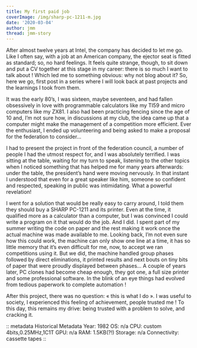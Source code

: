 ```yaml
---
title: My first paid job
coverImage: /img/sharp-pc-1211-m.jpg
date: '2020-03-04'
author: jmm
thread: jmm-story
---
```


After almost twelve years at Intel, the company has decided to let me go. Like I often say, with a job at an American company, the ejector seat is fitted as standard; so, no hard feelings. It feels quite strange, though, to sit down and put a CV together at this stage in my career: there is so much I want to talk about ! Which led me to something obvious: why not blog about it? So, here we go, first post in a series where I will look back at past projects and the learnings I took from them.

It was the early 80’s, I was sixteen, maybe seventeen, and had fallen obsessively in love with programmable calculators like my TI59 and micro computers like my ZX81. I also had been practicing fencing since the age of 10 and, I’m not sure how, in discussions at my club, the idea came up that a computer might make the management of a competition more efficient. Ever the enthusiast, I ended up volunteering and being asked to make a proposal for the federation to consider…

I had to present the project in front of the federation council, a number of people I had the utmost respect for, and I was absolutely terrified. I was sitting at the table, waiting for my turn to speak, listening to the other topics when I noticed something that has helped me for many years afterwards: under the table, the president’s hand were moving nervously. In that instant I understood that even for a great speaker like him, someone so confident and respected, speaking in public was intimidating. What a powerful revelation!

I went for a solution that would be really easy to carry around, I told them they should buy a SHARP PC-1211 and its printer. Even at the time, it qualified more as a calculator than a computer, but I was convinced I could write a program on it that would do the job. And I did. I spent part of my summer writing the code on paper and the rest making it work once the actual machine was made available to me. Looking back, I’m not even sure how this could work, the machine can only show one line at a time, it has so little memory that it’s even difficult for me, now, to accept we ran competitions using it. But we did, the machine handled group phases followed by direct eliminations, it printed results and next bouts on tiny bits of paper that were proudly displayed between phases… A couple of years later, PC clones had become cheap enough, they got one, a full size printer and some professional software. In the blink of an eye things had evolved from tedious paperwork to complete automation !

After this project, there was no question: « this is what I do ». I was useful to society, I experienced this feeling of achievement, people trusted me ! To this day, this remains my drive: being trusted with a problem to solve, and cracking it.

:: metadata
Historical Metadata
Year: 1982
OS: n/a
CPU: custom 4bits,0.25MHz,1C1T
GPU: n/a
RAM: 1.5KB(?!) Storage: n/a
Connectivity: cassette tapes
::
